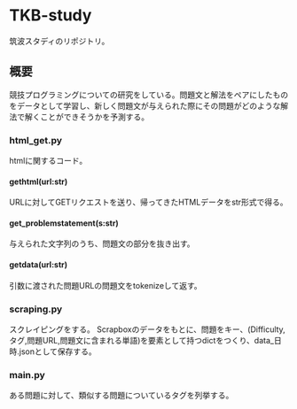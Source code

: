 # TKB-study
筑波スタディのリポジトリ。

## 概要
競技プログラミングについての研究をしている。問題文と解法をペアにしたものをデータとして学習し、新しく問題文が与えられた際にその問題がどのような解法で解くことができそうかを予測する。

### html_get.py
htmlに関するコード。
#### gethtml(url:str)
URLに対してGETリクエストを送り、帰ってきたHTMLデータをstr形式で得る。
#### get_problemstatement(s:str)
与えられた文字列のうち、問題文の部分を抜き出す。
#### getdata(url:str)
引数に渡された問題URLの問題文をtokenizeして返す。

### scraping.py
スクレイピングをする。
Scrapboxのデータをもとに、問題をキー、(Difficulty,タグ,問題URL,問題文に含まれる単語)を要素として持つdictをつくり、data_日時.jsonとして保存する。
### main.py
ある問題に対して、類似する問題についているタグを列挙する。